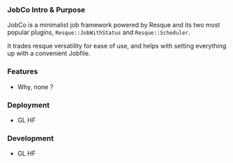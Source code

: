 ### JobCo Intro & Purpose

JobCo is a minimalist job framework powered by Resque and its two most popular plugins, `Resque::JobWithStatus` and `Resque::Scheduler`.

It trades resque versatility for ease of use, and helps with setting everything up with a convenient Jobfile.

### Features

* Why, none ?

### Deployment

* GL HF

### Development

* GL HF